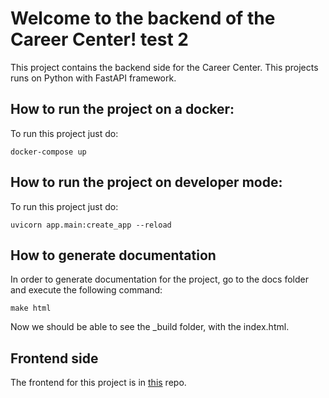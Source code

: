 # Welcome to the backend of the Career Center! test 2

This project contains the backend side for the Career Center.
This projects runs on Python with FastAPI framework.

## How to run the project on a docker:
To run this project just do:
```
docker-compose up
```

## How to run the project on developer mode:
To run this project just do:
```
uvicorn app.main:create_app --reload 
```

## How to generate documentation
In order to generate documentation for the project, go to the docs folder and execute the following command:
```
make html
```

Now we should be able to see the _build folder, with the index.html.

## Frontend side
The frontend for this project is in [this](https://github.com/gbh-tech/career-center-frontend) repo.
